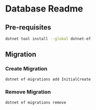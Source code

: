# Database Readme
## Pre-requisites
```bash
dotnet tool install --global dotnet-ef
```
## Migration
### Create Migration
```bash
dotnet ef migrations add InitialCreate
```
### Remove Migration
```bash
dotnet ef migrations remove 
```